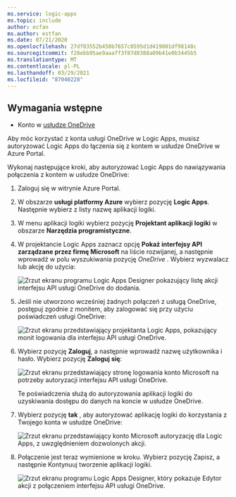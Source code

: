 ```yaml
---
ms.service: logic-apps
ms.topic: include
author: ecfan
ms.author: estfan
ms.date: 07/21/2020
ms.openlocfilehash: 27df83552b450b7657c0595d1d419001df98148c
ms.sourcegitcommit: f28ebb95ae9aaaff3f87d8388a09b41e0b3445b5
ms.translationtype: MT
ms.contentlocale: pl-PL
ms.lasthandoff: 03/29/2021
ms.locfileid: "87040228"
---
```

## <a name="prerequisites"></a>Wymagania wstępne

* Konto w [usłudze OneDrive](https://www.microsoft.com/store/apps/onedrive/9wzdncrfj1p3) 

Aby móc korzystać z konta usługi OneDrive w Logic Apps, musisz autoryzować Logic Apps do łączenia się z kontem w usłudze OneDrive w Azure Portal.

Wykonaj następujące kroki, aby autoryzować Logic Apps do nawiązywania połączenia z kontem w usłudze OneDrive:  

1. Zaloguj się w witrynie Azure Portal. 

1. W obszarze **usługi platformy Azure** wybierz pozycję **Logic Apps**. Następnie wybierz z listy nazwę aplikacji logiki.

1. W menu aplikacji logiki wybierz pozycję **Projektant aplikacji logiki** w obszarze **Narzędzia programistyczne**.

1. W projektancie Logic Apps zaznacz opcję **Pokaż interfejsy API zarządzane przez firmę Microsoft** na liście rozwijanej, a następnie wprowadź w polu wyszukiwania pozycję *OneDrive* . Wybierz wyzwalacz lub akcję do użycia:

   ![Zrzut ekranu programu Logic Apps Designer pokazujący listę akcji interfejsu API usługi OneDrive do dodania.](./media/connectors-create-api-onedrive/onedrive-1.png)

2. Jeśli nie utworzono wcześniej żadnych połączeń z usługą OneDrive, postępuj zgodnie z monitem, aby zalogować się przy użyciu poświadczeń usługi OneDrive:  

   ![Zrzut ekranu przedstawiający projektanta Logic Apps, pokazujący monit logowania dla interfejsu API usługi OneDrive.](./media/connectors-create-api-onedrive/onedrive-2.png)

3. Wybierz pozycję **Zaloguj**, a następnie wprowadź nazwę użytkownika i hasło. Wybierz pozycję **Zaloguj się**: 

   ![Zrzut ekranu przedstawiający stronę logowania konto Microsoft na potrzeby autoryzacji interfejsu API usługi OneDrive.](./media/connectors-create-api-onedrive/onedrive-3.png)   

    Te poświadczenia służą do autoryzowania aplikacji logiki do uzyskiwania dostępu do danych na koncie w usłudze OneDrive. 

4. Wybierz pozycję **tak** , aby autoryzować aplikację logiki do korzystania z Twojego konta w usłudze OneDrive:  

   ![Zrzut ekranu przedstawiający konto Microsoft autoryzację dla Logic Apps, z uwzględnieniem dozwolonych akcji.](./media/connectors-create-api-onedrive/onedrive-4.png)   
   
5. Połączenie jest teraz wymienione w kroku. Wybierz pozycję Zapisz, a następnie Kontynuuj tworzenie aplikacji logiki. 

   ![Zrzut ekranu programu Logic Apps Designer, który pokazuje Edytor akcji z połączeniem interfejsu API usługi OneDrive.](./media/connectors-create-api-onedrive/onedrive-5.png)
